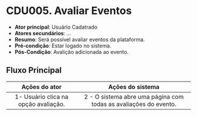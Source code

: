 # CDU005. Avaliar Eventos

- **Ator principal**: Usuário Cadatrado
- **Atores secundários**: ...  
- **Resumo**: Será possível avaliar eventos da plataforma.
- **Pré-condição**: Estar logado no sistema.
- **Pós-Condição**: Avalição adicionada ao evento.

## Fluxo Principal

| Ações do ator | Ações do sistema |
| :-----------------: | :-----------------: |
|1- Usuário clica na opção avaliação.| 2 - O sistema abre uma página com todas as avaliações do evento.| 3 - Usuário clica no botão "Adicionar avaliação".| 4 - O sistema exibe um formulário de avaliação.| 5 - O usuário preenche o formulário de avaliação, com nota, que varia de 1 a 5, e um comentário, limitado a 200 caracteres, ou somente nota sem comentário.| 6 - Usuário clica no botão "Enviar".| 7 - O sistema adiciona a avaliação ao sistema.
